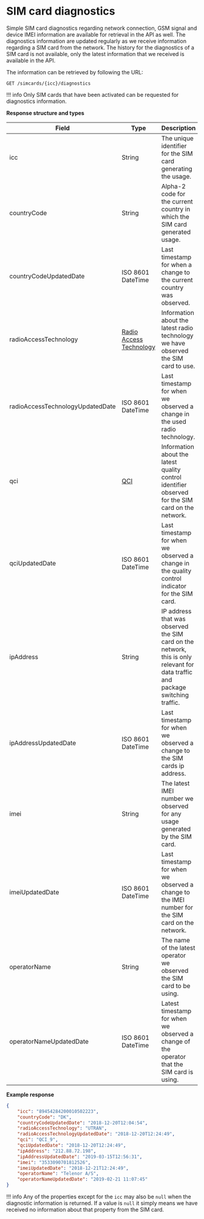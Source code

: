 # SIM card diagnostics

Simple SIM card diagnostics regarding network connection, GSM signal and device IMEI information are available for retrieval in the API as well. 
The diagnostics information are updated regularly as we receive information regarding a SIM card from the network. 
The history for the diagnostics of a SIM card is not available, only the latest information that we received is available in the API.

The information can be retrieved by following the URL:

`GET /simcards/{icc}/diagnostics`

!!! info
    Only SIM cards that have been activated can be requested for diagnostics information.

**Response structure and types**

| Field                            | Type                                                                             | Description                                                                                                                     |
|----------------------------------|----------------------------------------------------------------------------------|---------------------------------------------------------------------------------------------------------------------------------|
| icc                              | String                                                                           | The unique identifier for the SIM card generating the usage.                                                                    |
| countryCode                      | String                                                                           | Alpha-2 code for the current country in which the SIM card generated usage.                                                     |
| countryCodeUpdatedDate           | ISO 8601 DateTime                                                                | Last timestamp for when a change to the current country was observed.                                                           |
| radioAccessTechnology            | [Radio Access Technology](/general-information/data-types#radioaccesstechnology) | Information about the latest radio technology we have observed the SIM card to use.                                             |
| radioAccessTechnologyUpdatedDate | ISO 8601 DateTime                                                                | Last timestamp for when we observed a change in the used radio technology.                                                      |
| qci                              | [QCI](/general-information/data-types#qci)                                       | Information about the latest quality control identifier observed for the SIM card on the network.                               |
| qciUpdatedDate                   | ISO 8601 DateTime                                                                | Last timestamp for when we observed a change in the quality control indicator for the SIM card.                                 |
| ipAddress                        | String                                                                           | IP address that was observed the SIM card on the network, this is only relevant for data traffic and package switching traffic. |
| ipAddressUpdatedDate             | ISO 8601 DateTime                                                                | Last timestamp for when we observed a change to the SIM cards ip address.                                                       |
| imei                             | String                                                                           | The latest IMEI number we observed for any usage generated by the SIM card.                                                     |
| imeiUpdatedDate                  | ISO 8601 DateTime                                                                | Last timestamp for when we observed a change to the IMEI number for the SIM card on the network.                                |
| operatorName                     | String                                                                           | The name of the latest operator we observed the SIM card to be using.                                                           |
| operatorNameUpdatedDate          | ISO 8601 DateTime                                                                | Latest timestamp for when we observed a change of the operator that the SIM card is using.                                      |

**Example response**

```json
{
    "icc": "89454284200010502223",
    "countryCode": "DK",
    "countryCodeUpdatedDate": "2018-12-20T12:04:54",
    "radioAccessTechnology": "UTRAN",
    "radioAccessTechnologyUpdatedDate": "2018-12-20T12:24:49",
    "qci": "QCI_9",
    "qciUpdatedDate": "2018-12-20T12:24:49",
    "ipAddress": "212.88.72.198",
    "ipAddressUpdatedDate": "2019-03-15T12:56:31",
    "imei": "3533090701812526",
    "imeiUpdatedDate": "2018-12-21T12:24:49",
    "operatorName": "Telenor A/S",
    "operatorNameUpdatedDate": "2019-02-21 11:07:45"
}
```

!!! info
    Any of the properties except for the `icc` may also be `null` when the diagnostic information is returned. 
    If a value is `null` it simply means we have received no information about that property from the SIM card.
